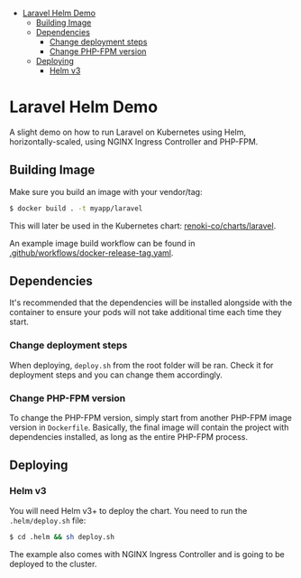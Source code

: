 - [Laravel Helm Demo](#laravel-helm-demo)
  - [Building Image](#building-image)
  - [Dependencies](#dependencies)
    - [Change deployment steps](#change-deployment-steps)
    - [Change PHP-FPM version](#change-php-fpm-version)
  - [Deploying](#deploying)
    - [Helm v3](#helm-v3)

# Laravel Helm Demo

A slight demo on how to run Laravel on Kubernetes using Helm, horizontally-scaled, using NGINX Ingress Controller and PHP-FPM.

## Building Image

Make sure you build an image with your vendor/tag:

```bash
$ docker build . -t myapp/laravel
```

This will later be used in the Kubernetes chart: [renoki-co/charts/laravel](https://github.com/renoki-co/charts/tree/master/charts/laravel).

An example image build workflow can be found in [.github/workflows/docker-release-tag.yaml](.github/workflows/docker-release-tag.yaml).

## Dependencies

It's recommended that the dependencies will be installed alongside with the container to ensure your pods will not take additional time each time they start.

### Change deployment steps

When deploying, `deploy.sh` from the root folder will be ran. Check it for deployment steps and you can change them accordingly.

### Change PHP-FPM version

To change the PHP-FPM version, simply start from another PHP-FPM image version in `Dockerfile`. Basically,
the final image will contain the project with dependencies installed, as long as the entire PHP-FPM process.

## Deploying

### Helm v3

You will need Helm v3+ to deploy the chart. You need to run the `.helm/deploy.sh` file:

```bash
$ cd .helm && sh deploy.sh
```

The example also comes with NGINX Ingress Controller and is going to be deployed to the cluster.
